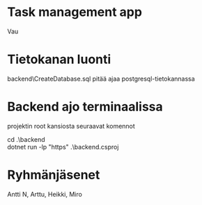 # Task management app

Vau

# Tietokanan luonti
backend\CreateDatabase.sql pitää ajaa postgresql-tietokannassa


# Backend ajo terminaalissa
projektin root kansiosta seuraavat komennot

cd .\backend\
dotnet run -lp "https" .\backend.csproj

# Ryhmänjäsenet

Antti N,
Arttu,
Heikki,
Miro
